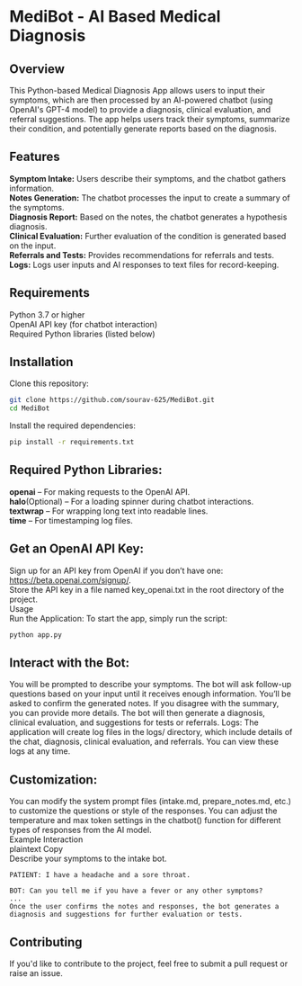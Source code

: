 # MediBot - AI Based Medical Diagnosis

## Overview
This Python-based Medical Diagnosis App allows users to input their symptoms, which are then processed by an AI-powered chatbot (using OpenAI's GPT-4 model) to provide a diagnosis, clinical evaluation, and referral suggestions. The app helps users track their symptoms, summarize their condition, and potentially generate reports based on the diagnosis.

## Features
**Symptom Intake:** Users describe their symptoms, and the chatbot gathers information.  
**Notes Generation:** The chatbot processes the input to create a summary of the symptoms.  
**Diagnosis Report:** Based on the notes, the chatbot generates a hypothesis diagnosis.  
**Clinical Evaluation:** Further evaluation of the condition is generated based on the input.  
**Referrals and Tests:** Provides recommendations for referrals and tests.  
**Logs:** Logs user inputs and AI responses to text files for record-keeping.

## Requirements
Python 3.7 or higher  
OpenAI API key (for chatbot interaction)   
Required Python libraries (listed below)

## Installation
Clone this repository:

```bash
git clone https://github.com/sourav-625/MediBot.git
cd MediBot
```

Install the required dependencies:

```bash
pip install -r requirements.txt
```

## Required Python Libraries:

**openai** – For making requests to the OpenAI API.  
**halo**(Optional) – For a loading spinner during chatbot interactions.  
**textwrap** – For wrapping long text into readable lines.  
**time** – For timestamping log files.

## Get an OpenAI API Key:

Sign up for an API key from OpenAI if you don’t have one: https://beta.openai.com/signup/.  
Store the API key in a file named key_openai.txt in the root directory of the project.  
Usage  
Run the Application: To start the app, simply run the script:

```bash
python app.py
```

## Interact with the Bot:

You will be prompted to describe your symptoms.
The bot will ask follow-up questions based on your input until it receives enough information.
You’ll be asked to confirm the generated notes. If you disagree with the summary, you can provide more details.
The bot will then generate a diagnosis, clinical evaluation, and suggestions for tests or referrals.
Logs: The application will create log files in the logs/ directory, which include details of the chat, diagnosis, clinical evaluation, and referrals. You can view these logs at any time.

## Customization:

You can modify the system prompt files (intake.md, prepare_notes.md, etc.) to customize the questions or style of the responses.
You can adjust the temperature and max token settings in the chatbot() function for different types of responses from the AI model.  
Example Interaction  
plaintext
Copy  
Describe your symptoms to the intake bot.

```
PATIENT: I have a headache and a sore throat.

BOT: Can you tell me if you have a fever or any other symptoms?
...
Once the user confirms the notes and responses, the bot generates a diagnosis and suggestions for further evaluation or tests.
```

## Contributing

If you'd like to contribute to the project, feel free to submit a pull request or raise an issue.
